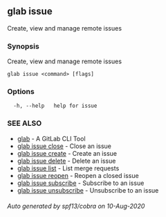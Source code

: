 ## glab issue

Create, view and manage remote issues

### Synopsis

Create, view and manage remote issues

```
glab issue <command> [flags]
```

### Options

```
  -h, --help   help for issue
```

### SEE ALSO

* [glab](/glab/)	 - A GitLab CLI Tool
* [glab issue close](/glab_issue_close/)	 - Close an issue
* [glab issue create](/glab_issue_create/)	 - Create an issue
* [glab issue delete](/glab_issue_delete/)	 - Delete an issue
* [glab issue list](/glab_issue_list/)	 - List merge requests
* [glab issue reopen](/glab_issue_reopen/)	 - Reopen a closed issue
* [glab issue subscribe](/glab_issue_subscribe/)	 - Subscribe to an issue
* [glab issue unsubscribe](/glab_issue_unsubscribe/)	 - Unsubscribe to an issue

###### Auto generated by spf13/cobra on 10-Aug-2020
